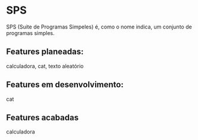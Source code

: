 # SPS
SPS (Suite de Programas Simpeles) é, como o nome indica, um conjunto de programas simples. 

 
 ## Features planeadas:
  
  calculadora, cat, texto aleatório

## Features em desenvolvimento:

cat    

## Features acabadas
calculadora

